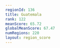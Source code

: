 ```yaml
---
regionId: 136
title: Guatemala
rank: 122
meanScore: 65.72
globalMeanScore: 67.47
numRegions: 220
layout: region_score
---
```

